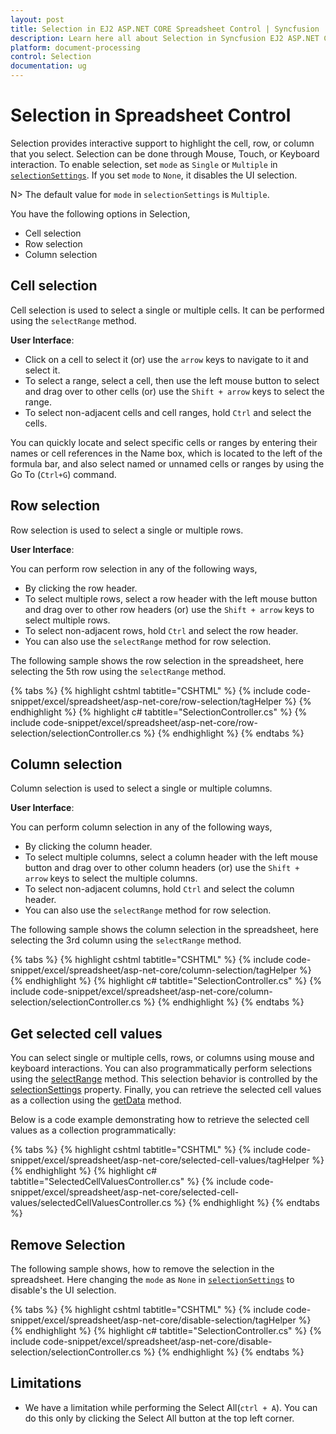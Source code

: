 ```yaml
---
layout: post
title: Selection in EJ2 ASP.NET CORE Spreadsheet Control | Syncfusion
description: Learn here all about Selection in Syncfusion EJ2 ASP.NET CORE Spreadsheet component of Syncfusion Essential JS 2 and more.
platform: document-processing
control: Selection
documentation: ug
---
```



# Selection in Spreadsheet Control

Selection provides interactive support to highlight the cell, row, or column that you select. Selection can be done through Mouse, Touch, or Keyboard interaction. To enable selection, set `mode` as `Single` or `Multiple` in [`selectionSettings`](https://help.syncfusion.com/cr/aspnetcore-js2/Syncfusion.EJ2.Spreadsheet.Spreadsheet.html#Syncfusion_EJ2_Spreadsheet_Spreadsheet_SelectionSettings). If you set `mode` to `None`, it disables the UI selection.

N> The default value for `mode` in  `selectionSettings` is `Multiple`.

You have the following options in Selection,

* Cell selection
* Row selection
* Column selection

## Cell selection

Cell selection is used to select a single or multiple cells. It can be performed using the `selectRange` method.

**User Interface**:

* Click on a cell to select it (or) use the `arrow` keys to navigate to it and select it.
* To select a range, select a cell, then use the left mouse button to select and drag over to other cells (or) use the `Shift + arrow` keys to select the range.
* To select non-adjacent cells and cell ranges, hold `Ctrl` and select the cells.

You can quickly locate and select specific cells or ranges by entering their names or cell references in the Name box, which is located to the left of the formula bar, and also select named or unnamed cells or ranges by using the Go To (`Ctrl+G`) command.

## Row selection

Row selection is used to select a single or multiple rows.

**User Interface**:

You can perform row selection in any of the following ways,

* By clicking the row header.
* To select multiple rows, select a row header with the left mouse button and drag over to other row headers (or) use the `Shift + arrow` keys to select multiple rows.
* To select non-adjacent rows, hold `Ctrl` and select the row header.
* You can also use the `selectRange` method for row selection.

The following sample shows the row selection in the spreadsheet, here selecting the 5th row using the `selectRange` method.

{% tabs %}
{% highlight cshtml tabtitle="CSHTML" %}
{% include code-snippet/excel/spreadsheet/asp-net-core/row-selection/tagHelper %}
{% endhighlight %}
{% highlight c# tabtitle="SelectionController.cs" %}
{% include code-snippet/excel/spreadsheet/asp-net-core/row-selection/selectionController.cs %}
{% endhighlight %}
{% endtabs %}



## Column selection

Column selection is used to select a single or multiple columns.

**User Interface**:

You can perform column selection in any of the following ways,

* By clicking the column header.
* To select multiple columns, select a column header with the left mouse button and drag over to other column headers (or) use the `Shift + arrow` keys to select the multiple columns.
* To select non-adjacent columns, hold `Ctrl` and select the column header.
* You can also use the `selectRange` method for row selection.

The following sample shows the column selection in the spreadsheet, here selecting the 3rd column using  the `selectRange` method.

{% tabs %}
{% highlight cshtml tabtitle="CSHTML" %}
{% include code-snippet/excel/spreadsheet/asp-net-core/column-selection/tagHelper %}
{% endhighlight %}
{% highlight c# tabtitle="SelectionController.cs" %}
{% include code-snippet/excel/spreadsheet/asp-net-core/column-selection/selectionController.cs %}
{% endhighlight %}
{% endtabs %}

## Get selected cell values

You can select single or multiple cells, rows, or columns using mouse and keyboard interactions. You can also programmatically perform selections using the [selectRange](https://helpej2.syncfusion.com/documentation/api/spreadsheet/#selectrange) method. This selection behavior is controlled by the [selectionSettings](https://help.syncfusion.com/cr/aspnetcore-js2/Syncfusion.EJ2.Spreadsheet.Spreadsheet.html#Syncfusion_EJ2_Spreadsheet_Spreadsheet_SelectionSettings) property. Finally, you can retrieve the selected cell values as a collection using the [getData](https://helpej2.syncfusion.com/documentation/api/spreadsheet/#getdata) method.

Below is a code example demonstrating how to retrieve the selected cell values as a collection programmatically:

{% tabs %}
{% highlight cshtml tabtitle="CSHTML" %}
{% include code-snippet/excel/spreadsheet/asp-net-core/selected-cell-values/tagHelper %}
{% endhighlight %}
{% highlight c# tabtitle="SelectedCellValuesController.cs" %}
{% include code-snippet/excel/spreadsheet/asp-net-core/selected-cell-values/selectedCellValuesController.cs %}
{% endhighlight %}
{% endtabs %}

## Remove Selection

The following sample shows, how to remove the selection in the spreadsheet. Here changing the `mode` as `None` in [`selectionSettings`](https://help.syncfusion.com/cr/aspnetcore-js2/Syncfusion.EJ2.Spreadsheet.Spreadsheet.html#Syncfusion_EJ2_Spreadsheet_Spreadsheet_SelectionSettings) to disable's the UI selection.

{% tabs %}
{% highlight cshtml tabtitle="CSHTML" %}
{% include code-snippet/excel/spreadsheet/asp-net-core/disable-selection/tagHelper %}
{% endhighlight %}
{% highlight c# tabtitle="SelectionController.cs" %}
{% include code-snippet/excel/spreadsheet/asp-net-core/disable-selection/selectionController.cs %}
{% endhighlight %}
{% endtabs %}



## Limitations

* We have a limitation while performing the Select All(`ctrl + A`). You can do this only by clicking the Select All button at the top left corner.